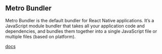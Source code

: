 ## Metro Bundler
Metro Bundler is the default bundler for React Native applications. It’s a JavaScript module bundler that takes all your application code and dependencies, and bundles them together into a single JavaScript file or multiple files (based on platform).

[docs](https://facebook.github.io/metro/)